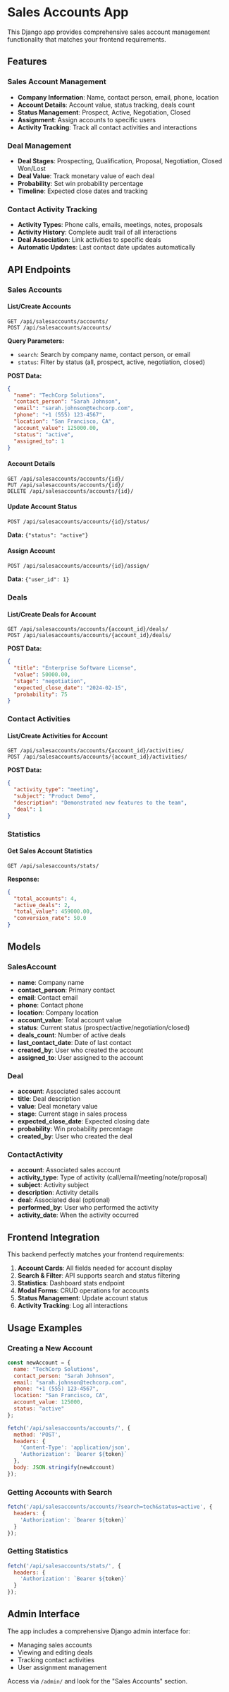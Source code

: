 # Sales Accounts App

This Django app provides comprehensive sales account management functionality that matches your frontend requirements.

## Features

### Sales Account Management
- **Company Information**: Name, contact person, email, phone, location
- **Account Details**: Account value, status tracking, deals count
- **Status Management**: Prospect, Active, Negotiation, Closed
- **Assignment**: Assign accounts to specific users
- **Activity Tracking**: Track all contact activities and interactions

### Deal Management
- **Deal Stages**: Prospecting, Qualification, Proposal, Negotiation, Closed Won/Lost
- **Deal Value**: Track monetary value of each deal
- **Probability**: Set win probability percentage
- **Timeline**: Expected close dates and tracking

### Contact Activity Tracking
- **Activity Types**: Phone calls, emails, meetings, notes, proposals
- **Activity History**: Complete audit trail of all interactions
- **Deal Association**: Link activities to specific deals
- **Automatic Updates**: Last contact date updates automatically

## API Endpoints

### Sales Accounts

#### List/Create Accounts
```
GET /api/salesaccounts/accounts/
POST /api/salesaccounts/accounts/
```

**Query Parameters:**
- `search`: Search by company name, contact person, or email
- `status`: Filter by status (all, prospect, active, negotiation, closed)

**POST Data:**
```json
{
  "name": "TechCorp Solutions",
  "contact_person": "Sarah Johnson",
  "email": "sarah.johnson@techcorp.com",
  "phone": "+1 (555) 123-4567",
  "location": "San Francisco, CA",
  "account_value": 125000.00,
  "status": "active",
  "assigned_to": 1
}
```

#### Account Details
```
GET /api/salesaccounts/accounts/{id}/
PUT /api/salesaccounts/accounts/{id}/
DELETE /api/salesaccounts/accounts/{id}/
```

#### Update Account Status
```
POST /api/salesaccounts/accounts/{id}/status/
```
**Data:** `{"status": "active"}`

#### Assign Account
```
POST /api/salesaccounts/accounts/{id}/assign/
```
**Data:** `{"user_id": 1}`

### Deals

#### List/Create Deals for Account
```
GET /api/salesaccounts/accounts/{account_id}/deals/
POST /api/salesaccounts/accounts/{account_id}/deals/
```

**POST Data:**
```json
{
  "title": "Enterprise Software License",
  "value": 50000.00,
  "stage": "negotiation",
  "expected_close_date": "2024-02-15",
  "probability": 75
}
```

### Contact Activities

#### List/Create Activities for Account
```
GET /api/salesaccounts/accounts/{account_id}/activities/
POST /api/salesaccounts/accounts/{account_id}/activities/
```

**POST Data:**
```json
{
  "activity_type": "meeting",
  "subject": "Product Demo",
  "description": "Demonstrated new features to the team",
  "deal": 1
}
```

### Statistics

#### Get Sales Account Statistics
```
GET /api/salesaccounts/stats/
```

**Response:**
```json
{
  "total_accounts": 4,
  "active_deals": 2,
  "total_value": 459000.00,
  "conversion_rate": 50.0
}
```

## Models

### SalesAccount
- **name**: Company name
- **contact_person**: Primary contact
- **email**: Contact email
- **phone**: Contact phone
- **location**: Company location
- **account_value**: Total account value
- **status**: Current status (prospect/active/negotiation/closed)
- **deals_count**: Number of active deals
- **last_contact_date**: Date of last contact
- **created_by**: User who created the account
- **assigned_to**: User assigned to the account

### Deal
- **account**: Associated sales account
- **title**: Deal description
- **value**: Deal monetary value
- **stage**: Current stage in sales process
- **expected_close_date**: Expected closing date
- **probability**: Win probability percentage
- **created_by**: User who created the deal

### ContactActivity
- **account**: Associated sales account
- **activity_type**: Type of activity (call/email/meeting/note/proposal)
- **subject**: Activity subject
- **description**: Activity details
- **deal**: Associated deal (optional)
- **performed_by**: User who performed the activity
- **activity_date**: When the activity occurred

## Frontend Integration

This backend perfectly matches your frontend requirements:

1. **Account Cards**: All fields needed for account display
2. **Search & Filter**: API supports search and status filtering
3. **Statistics**: Dashboard stats endpoint
4. **Modal Forms**: CRUD operations for accounts
5. **Status Management**: Update account status
6. **Activity Tracking**: Log all interactions

## Usage Examples

### Creating a New Account
```javascript
const newAccount = {
  name: "TechCorp Solutions",
  contact_person: "Sarah Johnson",
  email: "sarah.johnson@techcorp.com",
  phone: "+1 (555) 123-4567",
  location: "San Francisco, CA",
  account_value: 125000,
  status: "active"
};

fetch('/api/salesaccounts/accounts/', {
  method: 'POST',
  headers: {
    'Content-Type': 'application/json',
    'Authorization': `Bearer ${token}`
  },
  body: JSON.stringify(newAccount)
});
```

### Getting Accounts with Search
```javascript
fetch('/api/salesaccounts/accounts/?search=tech&status=active', {
  headers: {
    'Authorization': `Bearer ${token}`
  }
});
```

### Getting Statistics
```javascript
fetch('/api/salesaccounts/stats/', {
  headers: {
    'Authorization': `Bearer ${token}`
  }
});
```

## Admin Interface

The app includes a comprehensive Django admin interface for:
- Managing sales accounts
- Viewing and editing deals
- Tracking contact activities
- User assignment management

Access via `/admin/` and look for the "Sales Accounts" section. 